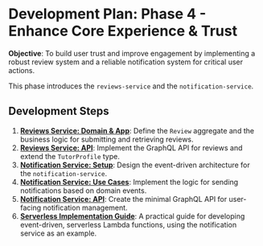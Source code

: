 # Development Plan: Phase 4 - Enhance Core Experience & Trust

**Objective**: To build user trust and improve engagement by implementing a robust review system and a reliable notification system for critical user actions.

This phase introduces the `reviews-service` and the `notification-service`.

## Development Steps

1.  **[Reviews Service: Domain & App](./01-reviews-service-domain-and-app.md)**: Define the `Review` aggregate and the business logic for submitting and retrieving reviews.
2.  **[Reviews Service: API](./02-reviews-service-api.md)**: Implement the GraphQL API for reviews and extend the `TutorProfile` type.
3.  **[Notification Service: Setup](./03-notification-service-setup.md)**: Design the event-driven architecture for the `notification-service`.
4.  **[Notification Service: Use Cases](./04-notification-service-use-cases.md)**: Implement the logic for sending notifications based on domain events.
5.  **[Notification Service: API](./05-notification-service-api.md)**: Create the minimal GraphQL API for user-facing notification management.
6.  **[Serverless Implementation Guide](./06-serverless-implementation-guide.md)**: A practical guide for developing event-driven, serverless Lambda functions, using the notification service as an example.